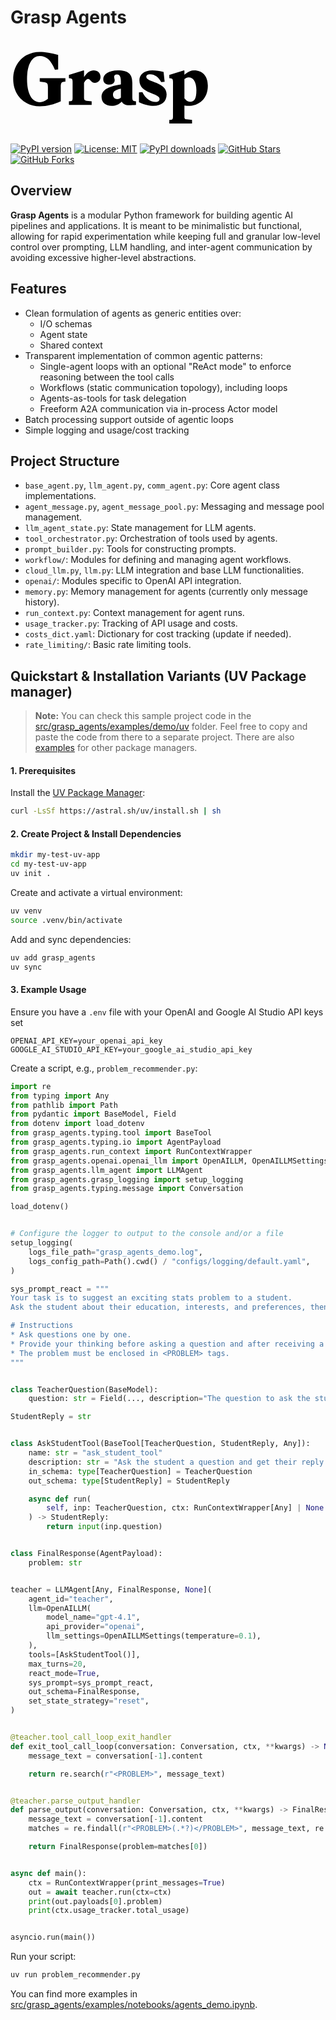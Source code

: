 # Grasp Agents

<br/>
<svg width="320" height="118" viewBox="0 0 62 23" xmlns="http://www.w3.org/2000/svg">
  <style>
    path { fill: black; }
    @media (prefers-color-scheme: dark) {
      path { fill: white; }
    }
  </style>
<path d="M8.954 17.44C4.334 17.44 0.66 14.096 0.66 8.97C0.66 3.844 4.334 0.499999 8.954 0.499999C10.472 0.499999 12.628 0.851999 14.674 1.424V5.956L13.662 6.066C12.342 2.876 10.89 1.776 8.954 1.776C6.666 1.776 4.972 4.152 4.972 8.97C4.972 13.788 6.666 16.164 8.954 16.164C9.79 16.164 10.67 15.812 11.484 15.13V11.478C11.484 10.246 11.264 9.982 10.076 9.872L8.932 9.762V8.662H16.94V9.762L16.456 9.806C15.73 9.872 15.488 10.18 15.488 11.478V15.878C13.398 16.846 11.176 17.44 8.954 17.44ZM18.0357 17V15.9L18.5197 15.856C19.0037 15.812 19.1797 15.57 19.1797 14.844V9.74C19.1797 9.036 18.9817 8.772 18.5197 8.728L18.0357 8.684V7.628L22.6117 6.22C22.6997 6.22 22.7437 6.264 22.7437 6.352V8.332C23.6897 6.858 24.6797 6.22 25.7357 6.22C26.9457 6.22 27.8917 6.99 27.8917 8.288C27.8917 9.366 27.1217 10.114 26.1317 10.114C24.9217 10.114 24.7017 8.904 24.0637 8.904C23.6677 8.904 23.2057 9.234 22.7437 10.114V14.69C22.7437 15.394 22.9197 15.658 23.5797 15.724L25.1197 15.9V17H18.0357ZM36.7931 17.088C35.6491 17.088 34.8791 16.714 34.5051 15.966C33.4931 16.956 32.5251 17.308 31.3591 17.308C29.4891 17.308 28.2131 16.252 28.2131 14.58C28.2131 12.622 29.7751 11.302 34.2411 10.642V9.762C34.2411 8.024 33.7571 7.496 33.0311 7.496C32.4371 7.496 32.1291 7.782 32.1291 8.288C32.1291 8.64 32.3051 8.926 32.3051 9.322C32.3051 10.048 31.7111 10.686 30.6771 10.686C29.4011 10.686 28.7411 10.048 28.7411 8.97C28.7411 7.518 30.3691 6.22 33.3171 6.22C36.7711 6.22 37.8051 7.54 37.8051 10.158V14.514C37.8051 15.526 37.9591 15.746 38.5311 15.834L38.9491 15.9V17C38.0691 17.066 37.6291 17.088 36.7931 17.088ZM31.7771 13.81C31.7771 14.712 32.3271 15.218 33.1191 15.218C33.5151 15.218 33.8011 15.108 34.2411 14.734V14.58V11.918C32.3491 12.292 31.7771 12.864 31.7771 13.81ZM44.3881 17.308C43.1781 17.308 41.3521 16.89 39.8781 16.164V13.106L40.9341 12.996C41.9681 15.042 43.4201 16.076 45.0481 16.076C45.8841 16.076 46.3021 15.746 46.3021 15.086C46.3021 13.282 40.0101 13.546 40.0101 9.344C40.0101 7.496 41.5281 6.22 44.0361 6.22C45.3121 6.22 46.3901 6.396 47.5561 6.704L47.8861 9.784L46.8081 9.894C46.0161 8.354 44.7401 7.452 43.3761 7.452C42.6061 7.452 42.1661 7.76 42.1661 8.222C42.1661 10.048 48.5021 9.674 48.5021 13.744C48.5021 16.01 46.8741 17.308 44.3881 17.308ZM49.3424 22.808V21.708L49.8264 21.664C50.3104 21.62 50.4864 21.378 50.4864 20.652V9.74C50.4864 9.036 50.2884 8.772 49.8264 8.728L49.3424 8.684V7.628L53.9184 6.22C54.0064 6.22 54.0504 6.264 54.0504 6.352V7.584C55.0184 6.726 56.0084 6.22 57.0864 6.22C59.7044 6.22 61.3544 8.024 61.3544 10.994C61.3544 15.218 58.4944 17.308 55.1724 17.308C54.7764 17.308 54.4244 17.286 54.0504 17.22V20.652C54.0504 21.312 54.1824 21.444 54.7104 21.51L56.4264 21.708V22.808H49.3424ZM54.0504 14.976C54.7104 15.746 55.3044 16.032 55.8324 16.032C57.1304 16.032 57.7904 15.108 57.7904 12.424C57.7904 9.718 56.7124 8.42 55.4364 8.42C54.8644 8.42 54.4684 8.618 54.0504 8.97V14.976Z" />
</svg>

<br/>
<br/>

[![PyPI version](https://badge.fury.io/py/grasp_agents.svg)](https://badge.fury.io/py/grasp-agents)
[![License: MIT](https://img.shields.io/badge/license-MIT-yellow?style=flat-square)](https://mit-license.org/)
[![PyPI downloads](https://img.shields.io/pypi/dm/grasp-agents?style=flat-square)](https://pypi.org/project/grasp-agents/)
[![GitHub Stars](https://img.shields.io/github/stars/grasp-technologies/grasp-agents?style=social)](https://github.com/grasp-technologies/grasp-agents/stargazers)
[![GitHub Forks](https://img.shields.io/github/forks/grasp-technologies/grasp-agents?style=social)](https://github.com/grasp-technologies/grasp-agents/network/members)

## Overview

**Grasp Agents** is a modular Python framework for building agentic AI pipelines and applications. It is meant to be minimalistic but functional, allowing for rapid experimentation while keeping full and granular low-level control over prompting, LLM handling, and inter-agent communication by avoiding excessive higher-level abstractions.

## Features

- Clean formulation of agents as generic entities over:
  - I/O schemas
  - Agent state
  - Shared context
- Transparent implementation of common agentic patterns:
  - Single-agent loops with an optional "ReAct mode" to enforce reasoning between the tool calls
  - Workflows (static communication topology), including loops
  - Agents-as-tools for task delegation
  - Freeform A2A communication via in-process Actor model
- Batch processing support outside of agentic loops
- Simple logging and usage/cost tracking

## Project Structure

- `base_agent.py`, `llm_agent.py`, `comm_agent.py`: Core agent class implementations.
- `agent_message.py`, `agent_message_pool.py`: Messaging and message pool management.
- `llm_agent_state.py`: State management for LLM agents.
- `tool_orchestrator.py`: Orchestration of tools used by agents.
- `prompt_builder.py`: Tools for constructing prompts.
- `workflow/`: Modules for defining and managing agent workflows.
- `cloud_llm.py`, `llm.py`: LLM integration and base LLM functionalities.
- `openai/`: Modules specific to OpenAI API integration.
- `memory.py`: Memory management for agents (currently only message history).
- `run_context.py`: Context management for agent runs.
- `usage_tracker.py`: Tracking of API usage and costs.
- `costs_dict.yaml`: Dictionary for cost tracking (update if needed).
- `rate_limiting/`: Basic rate limiting tools.

## Quickstart & Installation Variants (UV Package manager)

> **Note:** You can check this sample project code in the [src/grasp_agents/examples/demo/uv](src/grasp_agents/examples/demo/uv) folder. Feel free to copy and paste the code from there to a separate project. There are also [examples](src/grasp_agents/examples/demo/) for other package managers.

#### 1. Prerequisites

Install the [UV Package Manager](https://github.com/astral-sh/uv):

```bash
curl -LsSf https://astral.sh/uv/install.sh | sh
```

#### 2. Create Project & Install Dependencies

```bash
mkdir my-test-uv-app
cd my-test-uv-app
uv init .
```

Create and activate a virtual environment:

```bash
uv venv
source .venv/bin/activate
```

Add and sync dependencies:

```bash
uv add grasp_agents
uv sync
```

#### 3. Example Usage

Ensure you have a `.env` file with your OpenAI and Google AI Studio API keys set

```
OPENAI_API_KEY=your_openai_api_key
GOOGLE_AI_STUDIO_API_KEY=your_google_ai_studio_api_key
```

Create a script, e.g., `problem_recommender.py`:

```python
import re
from typing import Any
from pathlib import Path
from pydantic import BaseModel, Field
from dotenv import load_dotenv
from grasp_agents.typing.tool import BaseTool
from grasp_agents.typing.io import AgentPayload
from grasp_agents.run_context import RunContextWrapper
from grasp_agents.openai.openai_llm import OpenAILLM, OpenAILLMSettings
from grasp_agents.llm_agent import LLMAgent
from grasp_agents.grasp_logging import setup_logging
from grasp_agents.typing.message import Conversation

load_dotenv()


# Configure the logger to output to the console and/or a file
setup_logging(
    logs_file_path="grasp_agents_demo.log",
    logs_config_path=Path().cwd() / "configs/logging/default.yaml",
)

sys_prompt_react = """
Your task is to suggest an exciting stats problem to a student.
Ask the student about their education, interests, and preferences, then suggest a problem tailored to them.

# Instructions
* Ask questions one by one.
* Provide your thinking before asking a question and after receiving a reply.
* The problem must be enclosed in <PROBLEM> tags.
"""


class TeacherQuestion(BaseModel):
    question: str = Field(..., description="The question to ask the student.")

StudentReply = str


class AskStudentTool(BaseTool[TeacherQuestion, StudentReply, Any]):
    name: str = "ask_student_tool"
    description: str = "Ask the student a question and get their reply."
    in_schema: type[TeacherQuestion] = TeacherQuestion
    out_schema: type[StudentReply] = StudentReply

    async def run(
        self, inp: TeacherQuestion, ctx: RunContextWrapper[Any] | None = None
    ) -> StudentReply:
        return input(inp.question)


class FinalResponse(AgentPayload):
    problem: str


teacher = LLMAgent[Any, FinalResponse, None](
    agent_id="teacher",
    llm=OpenAILLM(
        model_name="gpt-4.1",
        api_provider="openai",
        llm_settings=OpenAILLMSettings(temperature=0.1),
    ),
    tools=[AskStudentTool()],
    max_turns=20,
    react_mode=True,
    sys_prompt=sys_prompt_react,
    out_schema=FinalResponse,
    set_state_strategy="reset",
)


@teacher.tool_call_loop_exit_handler
def exit_tool_call_loop(conversation: Conversation, ctx, **kwargs) -> None:
    message_text = conversation[-1].content

    return re.search(r"<PROBLEM>", message_text)


@teacher.parse_output_handler
def parse_output(conversation: Conversation, ctx, **kwargs) -> FinalResponse:
    message_text = conversation[-1].content
    matches = re.findall(r"<PROBLEM>(.*?)</PROBLEM>", message_text, re.DOTALL)

    return FinalResponse(problem=matches[0])


async def main():
    ctx = RunContextWrapper(print_messages=True)
    out = await teacher.run(ctx=ctx)
    print(out.payloads[0].problem)
    print(ctx.usage_tracker.total_usage)


asyncio.run(main())
```

Run your script:

```bash
uv run problem_recommender.py
```

You can find more examples in [src/grasp_agents/examples/notebooks/agents_demo.ipynb](src/grasp_agents/examples/notebooks/agents_demo.ipynb).
